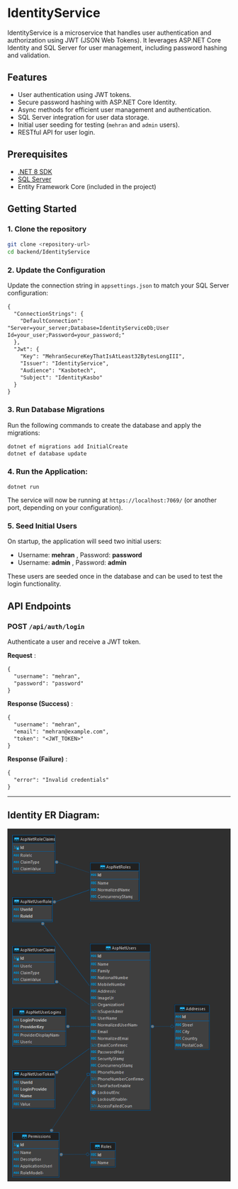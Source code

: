 # IdentityService

IdentityService is a microservice that handles user authentication and authorization using JWT (JSON Web Tokens). It leverages ASP.NET Core Identity and SQL Server for user management, including password hashing and validation.

## Features

- User authentication using JWT tokens.
- Secure password hashing with ASP.NET Core Identity.
- Async methods for efficient user management and authentication.
- SQL Server integration for user data storage.
- Initial user seeding for testing (`mehran` and `admin` users).
- RESTful API for user login.

## Prerequisites

- [.NET 8 SDK](https://dotnet.microsoft.com/download)
- [SQL Server](https://www.microsoft.com/en-us/sql-server/sql-server-downloads)
- Entity Framework Core (included in the project)

## Getting Started

### 1. Clone the repository

```bash
git clone <repository-url>
cd backend/IdentityService
```

### 2. Update the Configuration

Update the connection string in `appsettings.json` to match your SQL Server configuration:

```
{
  "ConnectionStrings": {
    "DefaultConnection": "Server=your_server;Database=IdentityServiceDb;User Id=your_user;Password=your_password;"
  },
  "Jwt": {
    "Key": "MehranSecureKeyThatIsAtLeast32BytesLongIII",
    "Issuer": "IdentityService",
    "Audience": "Kasbotech",
    "Subject": "IdentityKasbo"
  }
}

```

### 3. Run Database Migrations

Run the following commands to create the database and apply the migrations:

```
dotnet ef migrations add InitialCreate
dotnet ef database update

```

### 4. Run the Application:

```
dotnet run

```

The service will now be running at `https://localhost:7069/` (or another port, depending on your configuration).

### 5. Seed Initial Users

On startup, the application will seed two initial users:

- Username: **mehran** , Password: **password**
- Username: **admin** , Password: **admin**

These users are seeded once in the database and can be used to test the login functionality.

## API Endpoints

### POST `/api/auth/login`

Authenticate a user and receive a JWT token.

**Request** :

```
{
  "username": "mehran",
  "password": "password"
}

```

**Response (Success)** :

```
{
  "username": "mehran",
  "email": "mehran@example.com",
  "token": "<JWT_TOKEN>"
}

```

**Response (Failure)** :

```
{
  "error": "Invalid credentials"
}

```

---

## Identity ER Diagram:

![1727439139528](image/README/1727439139528.png)
